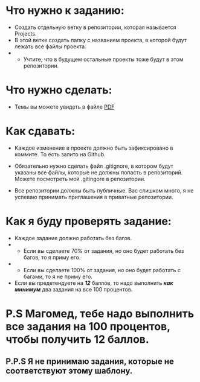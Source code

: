 # Что нужно к заданию:
* Создать отдельную ветку в репозитории, которая называется Projects.
* В этой ветке создать папку с названием проекта, в которой будут лежать все файлы проекта.
* * Учтите, что в будущем остальные проекты тоже будут в этом репозитории.

# Что нужно сделать:
* Темы вы можете увидеть в файле [PDF](%D0%AD%D0%BA%D0%B7%D0%B0%D0%BC%D0%B5%D0%BD.pdf)

# Как сдавать:
* Каждое изменение в проекте должно быть зафиксировано в коммите. То есть залито на Github.
* Обязательно нужно сделать файл .gitignore, в котором будут указаны все файлы, которые не должны попасть в репозиторий. Можете посмотреть мой .gitingore в репозитории.

* Все репозитории должны быть публичные. Вас слишком много, я не успеваю принимать приглашения в приватные репозитории.

# Как я буду проверять задание:
* Каждое задание должно работать без багов.
* * Если вы сделаете 70% от задания, но оно будет работать без багов, то я приму его.
* * Если вы сделаете 100% от задания, но оно будет работать с багами, то я не приму его.
* Если вы предетендуете на ***12*** баллов, то
надо выполнить ***как минимум*** два задания на все 100 процентов.

# P.S Магомед, тебе надо выполнить все задания на 100 процентов, чтобы получить 12 баллов.


## P.P.S Я не принимаю задания, которые не соответствуют этому шаблону.


